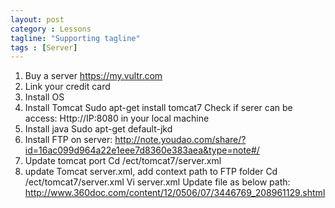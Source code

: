 ```yaml
---
layout: post
category : Lessons
tagline: "Supporting tagline"
tags : [Server]
---
```


1.	Buy a server
    https://my.vultr.com
2.	Link your credit card 
3.	Install OS
4.	Install Tomcat
    Sudo apt-get install tomcat7
    Check if serer can be access: Http://IP:8080 in your local machine
5.	Install java
    Sudo apt-get default-jkd
6.	Install FTP on server:
    http://note.youdao.com/share/?id=16ac099d964a22e1eee7d8360e383aea&type=note#/
7.	Update tomcat port
    Cd /ect/tomcat7/server.xml
8.	update Tomcat server.xml, add context path to FTP folder
    Cd /ect/tomcat7/server.xml
    Vi server.xml
    Update file as below path:
    http://www.360doc.com/content/12/0506/07/3446769_208961129.shtml

